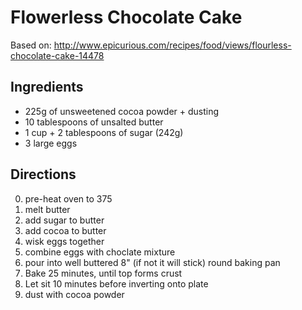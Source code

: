 # Flowerless Chocolate Cake 
Based on: http://www.epicurious.com/recipes/food/views/flourless-chocolate-cake-14478

## Ingredients
- 225g of unsweetened cocoa powder + dusting
- 10 tablespoons of unsalted butter
- 1 cup + 2 tablespoons of sugar (242g)
- 3 large eggs

## Directions
0. pre-heat oven to 375
1. melt butter
2. add sugar to butter
3. add cocoa to butter
4. wisk eggs together
5. combine eggs with choclate mixture
6. pour into well buttered 8" (if not it will stick) round baking pan
7. Bake 25 minutes, until top forms crust
8. Let sit 10 minutes before inverting onto plate
8. dust with cocoa powder
